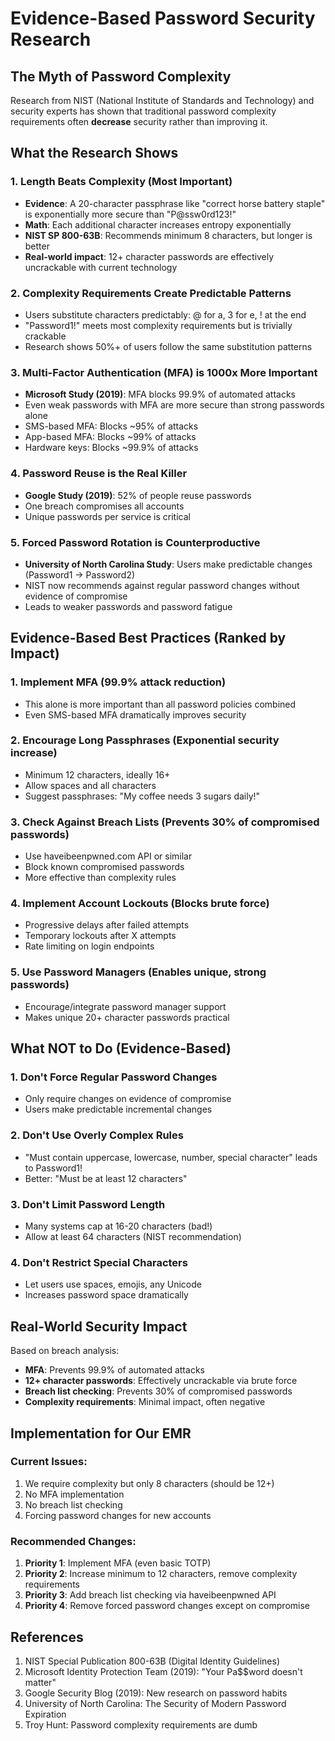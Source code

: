 # Evidence-Based Password Security Research

## The Myth of Password Complexity

Research from NIST (National Institute of Standards and Technology) and security experts has shown that traditional password complexity requirements often **decrease** security rather than improving it.

## What the Research Shows

### 1. **Length Beats Complexity** (Most Important)
- **Evidence**: A 20-character passphrase like "correct horse battery staple" is exponentially more secure than "P@ssw0rd123!"
- **Math**: Each additional character increases entropy exponentially
- **NIST SP 800-63B**: Recommends minimum 8 characters, but longer is better
- **Real-world impact**: 12+ character passwords are effectively uncrackable with current technology

### 2. **Complexity Requirements Create Predictable Patterns**
- Users substitute characters predictably: @ for a, 3 for e, ! at the end
- "Password1!" meets most complexity requirements but is trivially crackable
- Research shows 50%+ of users follow the same substitution patterns

### 3. **Multi-Factor Authentication (MFA) is 1000x More Important**
- **Microsoft Study (2019)**: MFA blocks 99.9% of automated attacks
- Even weak passwords with MFA are more secure than strong passwords alone
- SMS-based MFA: Blocks ~95% of attacks
- App-based MFA: Blocks ~99% of attacks
- Hardware keys: Blocks ~99.9% of attacks

### 4. **Password Reuse is the Real Killer**
- **Google Study (2019)**: 52% of people reuse passwords
- One breach compromises all accounts
- Unique passwords per service is critical

### 5. **Forced Password Rotation is Counterproductive**
- **University of North Carolina Study**: Users make predictable changes (Password1 → Password2)
- NIST now recommends against regular password changes without evidence of compromise
- Leads to weaker passwords and password fatigue

## Evidence-Based Best Practices (Ranked by Impact)

### 1. **Implement MFA** (99.9% attack reduction)
- This alone is more important than all password policies combined
- Even SMS-based MFA dramatically improves security

### 2. **Encourage Long Passphrases** (Exponential security increase)
- Minimum 12 characters, ideally 16+
- Allow spaces and all characters
- Suggest passphrases: "My coffee needs 3 sugars daily!"

### 3. **Check Against Breach Lists** (Prevents 30% of compromised passwords)
- Use haveibeenpwned.com API or similar
- Block known compromised passwords
- More effective than complexity rules

### 4. **Implement Account Lockouts** (Blocks brute force)
- Progressive delays after failed attempts
- Temporary lockouts after X attempts
- Rate limiting on login endpoints

### 5. **Use Password Managers** (Enables unique, strong passwords)
- Encourage/integrate password manager support
- Makes unique 20+ character passwords practical

## What NOT to Do (Evidence-Based)

### 1. **Don't Force Regular Password Changes**
- Only require changes on evidence of compromise
- Users make predictable incremental changes

### 2. **Don't Use Overly Complex Rules**
- "Must contain uppercase, lowercase, number, special character" leads to Password1!
- Better: "Must be at least 12 characters"

### 3. **Don't Limit Password Length**
- Many systems cap at 16-20 characters (bad!)
- Allow at least 64 characters (NIST recommendation)

### 4. **Don't Restrict Special Characters**
- Let users use spaces, emojis, any Unicode
- Increases password space dramatically

## Real-World Security Impact

Based on breach analysis:
- **MFA**: Prevents 99.9% of automated attacks
- **12+ character passwords**: Effectively uncrackable via brute force
- **Breach list checking**: Prevents 30% of compromised passwords
- **Complexity requirements**: Minimal impact, often negative

## Implementation for Our EMR

### Current Issues:
1. We require complexity but only 8 characters (should be 12+)
2. No MFA implementation
3. No breach list checking
4. Forcing password changes for new accounts

### Recommended Changes:
1. **Priority 1**: Implement MFA (even basic TOTP)
2. **Priority 2**: Increase minimum to 12 characters, remove complexity requirements
3. **Priority 3**: Add breach list checking via haveibeenpwned API
4. **Priority 4**: Remove forced password changes except on compromise

## References

1. NIST Special Publication 800-63B (Digital Identity Guidelines)
2. Microsoft Identity Protection Team (2019): "Your Pa$$word doesn't matter"
3. Google Security Blog (2019): New research on password habits
4. University of North Carolina: The Security of Modern Password Expiration
5. Troy Hunt: Password complexity requirements are dumb